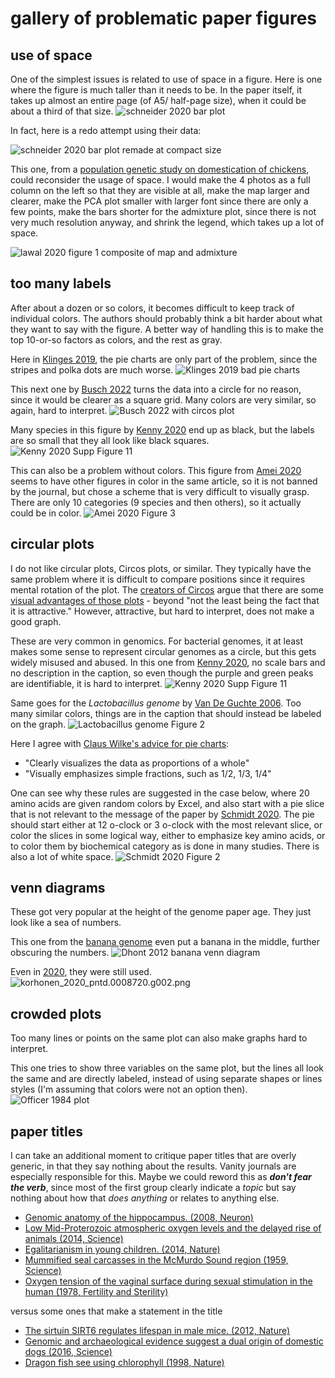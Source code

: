 # gallery of problematic paper figures #

## use of space ##
One of the simplest issues is related to use of space in a figure. Here is one where the figure is much taller than it needs to be. In the paper itself, it takes up almost an entire page (of A5/ half-page size), when it could be about a third of that size.
![schneider 2020 bar plot](https://github.com/wrf/figure-gallery/blob/main/figures/schneider_2020_Fig1.png)

In fact, here is a redo attempt using their data:

![schneider 2020 bar plot remade at compact size](https://github.com/wrf/figure-gallery/blob/main/redo/schneider2020_fig1_redo_example.png)

This one, from a [population genetic study on domestication of chickens](https://doi.org/10.1186/s12915-020-0738-1), could reconsider the usage of space. I would make the 4 photos as a full column on the left so that they are visible at all, make the map larger and clearer, make the PCA plot smaller with larger font since there are only a few points, make the bars shorter for the admixture plot, since there is not very much resolution anyway, and shrink the legend, which takes up a lot of space.

![lawal 2020 figure 1 composite of map and admixture](https://github.com/wrf/figure-gallery/blob/main/figures/lawal2020_12915_2020_738_Fig1_HTML.jpg)


## too many labels ##
After about a dozen or so colors, it becomes difficult to keep track of individual colors. The authors should probably think a bit harder about what they want to say with the figure. A better way of handling this is to make the top 10-or-so factors as colors, and the rest as gray.

Here in [Klinges 2019](https://www.nature.com/articles/s41396-019-0482-0), the pie charts are only part of the problem, since the stripes and polka dots are much worse.
![Klinges 2019 bad pie charts](https://github.com/wrf/figure-gallery/blob/main/figures/klinges2019_bad_figure.jpg)

This next one by [Busch 2022](https://doi.org/10.1038/s41467-022-32684-4) turns the data into a circle for no reason, since it would be clearer as a square grid. Many colors are very similar, so again, hard to interpret.
![Busch 2022 with circos plot](https://github.com/wrf/figure-gallery/blob/main/figures/busch2022_Fig4_HTML.png)

Many species in this figure by [Kenny 2020](https://doi.org/10.1038/s41467-020-17397-w) end up as black, but the labels are so small that they all look like black squares.
![Kenny 2020 Supp Figure 11](https://github.com/wrf/figure-gallery/blob/main/figures/kenny_2020_sfig_11.png)

This can also be a problem without colors. This figure from [Amei 2020](https://doi.org/10.11646/zoosymposia.19.1.9) seems to have other figures in color in the same article, so it is not banned by the journal, but chose a scheme that is very difficult to visually grasp. There are only 10 categories (9 species and then others), so it actually could be in color.
![Amei 2020 Figure 3](https://github.com/wrf/figure-gallery/blob/main/figures/amei_2020_zootaxa_fig3.png)

## circular plots ##
I do not like circular plots, Circos plots, or similar. They typically have the same problem where it is difficult to compare positions since it requires mental rotation of the plot. The [creators of Circos](https://genome.cshlp.org/content/early/2009/06/15/gr.092759.109.abstract) argue that there are some [visual advantages of those plots](http://circos.ca/intro/circular_approach/) - beyond "not the least being the fact that it is attractive." However, attractive, but hard to interpret, does not make a good graph.

These are very common in genomics. For bacterial genomes, it at least makes some sense to represent circular genomes as a circle, but this gets widely misused and abused. In this one from [Kenny 2020](https://doi.org/10.1038/s41467-020-17397-w), no scale bars and no description in the caption, so even though the purple and green peaks are identifiable, it is hard to interpret.
![Kenny 2020 Supp Figure 11](https://github.com/wrf/figure-gallery/blob/main/figures/kenny_2020_sfig_10_circos_plot.png)

Same goes for the *Lactobacillus genome* by [Van De Guchte 2006](https://doi.org/10.1073/pnas.0603024103). Too many similar colors, things are in the caption that should instead be labeled on the graph.
![Lactobacillus genome Figure 2](https://github.com/wrf/figure-gallery/blob/main/figures/van_de_guchte_2006_fig2.png)

Here I agree with [Claus Wilke's advice for pie charts](https://clauswilke.com/dataviz/visualizing-proportions.html):

* "Clearly visualizes the data as proportions of a whole"
* "Visually emphasizes simple fractions, such as 1/2, 1/3, 1/4"

One can see why these rules are suggested in the case below, where 20 amino acids are given random colors by Excel, and also start with a pie slice that is not relevant to the message of the paper by [Schmidt 2020](https://doi.org/10.1038/s41598-020-77107-w). The pie should start either at 12 o-clock or 3 o-clock with the most relevant slice, or color the slices in some logical way, either to emphasize key amino acids, or to color them by biochemical category as is done in many studies. There is also a lot of white space.
![Schmidt 2020 Figure 2](https://github.com/wrf/figure-gallery/blob/main/figures/schmidt_2020_figure_2.png)


## venn diagrams ##
These got very popular at the height of the genome paper age. They just look like a sea of numbers.

This one from the [banana genome](https://doi.org/10.1038/nature11241) even put a banana in the middle, further obscuring the numbers.
![Dhont 2012 banana venn diagram](https://github.com/wrf/figure-gallery/blob/main/figures/dhont_2012_banana_genome_fig4.png)

Even in [2020](https://doi.org/10.1371/journal.pntd.0008720), they were still used.
![korhonen_2020_pntd.0008720.g002.png](https://github.com/wrf/figure-gallery/blob/main/figures/korhonen_2020_pntd.0008720.g002.png)

## crowded plots ##
Too many lines or points on the same plot can also make graphs hard to interpret.

This one tries to show three variables on the same plot, but the lines all look the same and are directly labeled, instead of using separate shapes or lines styles (I'm assuming that colors were not an option then).
![Officer 1984 plot](https://github.com/wrf/figure-gallery/blob/main/figures/officer1984_fig1.png)

## paper titles ##
I can take an additional moment to critique paper titles that are overly generic, in that they say nothing about the results. Vanity journals are especially responsible for this. Maybe we could reword this as ***don't fear the verb***, since most of the first group clearly indicate a *topic* but say nothing about how that *does anything* or relates to anything else.

* [Genomic anatomy of the hippocampus. (2008, Neuron)](https://doi.org/10.1016/j.neuron.2008.12.008)
* [Low Mid-Proterozoic atmospheric oxygen levels and the delayed rise of animals (2014, Science)](https://www.science.org/doi/10.1126/science.1258410)
* [Egalitarianism in young children. (2014, Nature)](https://www.nature.com/articles/nature07155)
* [Mummified seal carcasses in the McMurdo Sound region (1959, Science)](https://www.science.org/doi/10.1126/science.130.3377.716)
* [Oxygen tension of the vaginal surface during sexual stimulation in the human (1978, Fertility and Sterility)](https://doi.org/10.1016/s0015-0282(16)43395-9)

versus some ones that make a statement in the title

* [The sirtuin SIRT6 regulates lifespan in male mice. (2012, Nature)](https://www.nature.com/articles/nature10815)
* [Genomic and archaeological evidence suggest a dual origin of domestic dogs (2016, Science)](https://www.science.org/doi/10.1126/science.aaf3161)
* [Dragon fish see using chlorophyll (1998, Nature)](https://www.nature.com/articles/30871)

